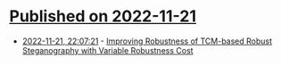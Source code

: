 # [Published on 2022-11-21](index.md)

* [2022-11-21, 22:07:21](https://lobste.rs/s/dnfs5v/improving_robustness_tcm_based_robust) - [Improving Robustness of TCM-based Robust Steganography with Variable Robustness Cost](https://arxiv.org/pdf/2211.10095.pdf)
